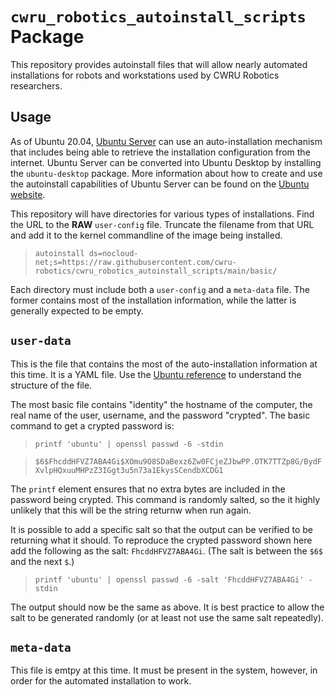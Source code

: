 # `cwru_robotics_autoinstall_scripts` Package

This repository provides autoinstall files that will allow nearly automated installations for robots and workstations used by CWRU Robotics researchers.

## Usage

As of Ubuntu 20.04, [Ubuntu Server](https://ubuntu.com/download/server) can use an auto-installation mechanism that includes being able to retrieve the installation configuration from the internet.  Ubuntu Server can be converted into Ubuntu Desktop by installing the `ubuntu-desktop` package.  More information about how to create and use the autoinstall capabilities of Ubuntu Server can be found on the [Ubuntu website](https://ubuntu.com/server/docs/install/autoinstall).

This repository will have directories for various types of installations.  Find the URL to the **RAW** `user-config` file.  Truncate the filename from that URL and add it to the kernel commandline of the image being installed.

> `autoinstall ds=nocloud-net;s=https://raw.githubusercontent.com/cwru-robotics/cwru_robotics_autoinstall_scripts/main/basic/` 

Each directory must include both a `user-config` and a `meta-data` file.  The former contains most of the installation information, while the latter is generally expected to be empty.

## `user-data`

This is the file that contains the most of the auto-installation information at this time.  It is a YAML file.  Use the [Ubuntu reference](https://ubuntu.com/server/docs/install/autoinstall-reference) to understand the structure of the file. 

The most basic file contains "identity" the hostname of the computer, the real name of the user, username, and the password "crypted".  The basic command to get a crypted password is:

> ```printf 'ubuntu' | openssl passwd -6 -stdin```

> `$6$FhcddHFVZ7ABA4Gi$XOmu9O8SDaBexz6Zw0FCjeZJbwPP.OTK7TTZp8G/BydFXvlpHQxuuMHPzZ3IGgt3u5n73a1EkysSCendbXCDG1`

The `printf` element ensures that no extra bytes are included in the password being crypted.  This command is randomly salted, so the it highly unlikely that this will be the string returnw when run again.

It is possible to add a specific salt so that the output can be verified to be returning what it should.  To reproduce the crypted password shown here add the following as the salt: `FhcddHFVZ7ABA4Gi`.  (The salt is between the `$6$` and the next `$`.)

> ```printf 'ubuntu' | openssl passwd -6 -salt 'FhcddHFVZ7ABA4Gi' -stdin```


The output should now be the same as above.  It is best practice to allow the salt to be generated randomly (or at least not use the same salt repeatedly).

## `meta-data`

This file is emtpy at this time.  It must be present in the system, however, in order for the automated installation to work.
